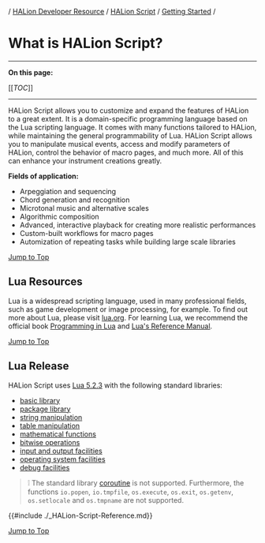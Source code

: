 / [HALion Developer Resource](../../HALion-Developer-Resource.md) / [HALion Script](./HALion-Script.md) / [Getting Started](./Getting-Started.md) /

# What is HALion Script?

---

**On this page:**

[[_TOC_]]

---

HALion Script allows you to customize and expand the features of HALion to a great extent. It is a domain-specific programming language based on the Lua scripting language. It comes with many functions tailored to HALion, while maintaining the general programmability of Lua. HALion Script allows you to manipulate musical events, access and modify parameters of HALion, control the behavior of macro pages, and much more. All of this can enhance your instrument creations greatly.

**Fields of application:**

* Arpeggiation and sequencing
* Chord generation and recognition
* Microtonal music and alternative scales
* Algorithmic composition
* Advanced, interactive playback for creating more realistic performances
* Custom-built workflows for macro pages
* Automization of repeating tasks while building large scale libraries

[Jump to Top ](#what-is-halion-script)

## Lua Resources

Lua is a widespread scripting language, used in many professional fields, such as game development or image processing, for example. To find out more about Lua, please visit [lua.org](https://lua.org). For learning Lua, we recommend the official book [Programming in Lua](https://www.lua.org/pil/) and [Lua's Reference Manual](https://www.lua.org/manual/5.2/).

[Jump to Top ](#what-is-halion-script)

## Lua Release
HALion Script uses [Lua 5.2.3](https://www.lua.org/manual/5.2/) with the following standard libraries:

* [basic library](https://www.lua.org/manual/5.2/manual.html#6.1)
* [package library](https://www.lua.org/manual/5.2/manual.html#6.3)
* [string manipulation](https://www.lua.org/manual/5.2/manual.html#6.4)
* [table manipulation](https://www.lua.org/manual/5.2/manual.html#6.5)
* [mathematical functions](https://www.lua.org/manual/5.2/manual.html#6.6)
* [bitwise operations](https://www.lua.org/manual/5.2/manual.html#6.7)
* [input and output facilities](https://www.lua.org/manual/5.2/manual.html#6.8)
* [operating system facilities](https://www.lua.org/manual/5.2/manual.html#6.9)
* [debug facilities](https://www.lua.org/manual/5.2/manual.html#6.10)

>&#10069; The standard library [coroutine](https://www.lua.org/manual/5.2/manual.html#6.2) is not supported. Furthermore, the functions ``io.popen``, ``io.tmpfile``, ``os.execute``, ``os.exit``, ``os.getenv``, ``os.setlocale`` and ``os.tmpname`` are not supported.

{{#include ./_HALion-Script-Reference.md}}

[Jump to Top ](#what-is-halion-script)